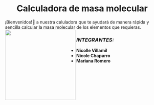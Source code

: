 <h1 align="center">Calculadora de masa molecular</h1> 
<align="center">¡Bienvenidos!🤗 a nuestra caluladora que te ayudará de manera rápida y sencilla calcular la masa molecular de los elementos que requieras.

<img align='left' src="https://definicion.de/wp-content/uploads/2011/09/moleculas.png" width="230">

### *INTEGRANTES:*
 - **Nicolle Villamil**
 - **Nicole Chaparro**
 - **Mariana Romero** 

